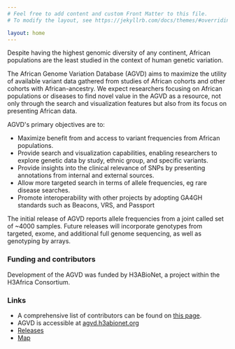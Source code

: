 ```yaml
---
# Feel free to add content and custom Front Matter to this file.
# To modify the layout, see https://jekyllrb.com/docs/themes/#overriding-theme-defaults

layout: home
---
```



Despite having the highest genomic diversity of any continent, African populations are the least studied in the context of human genetic variation. 

The African Genome Variation Database (AGVD) aims to maximize the utility of available variant data gathered from studies of African cohorts and other cohorts with African-ancestry. We expect researchers focusing on African populations or diseases to find novel value in the AGVD as a resource, not only through the search and visualization features but also from its focus on presenting African data. 


AGVD's primary objectives are to:
 - Maximize benefit from and access to variant frequencies from African populations.
 - Provide search and visualization capabilities, enabling researchers to explore genetic data by study, ethnic group, and specific variants. 
 - Provide insights into the clinical relevance of SNPs by presenting annotations from internal and external sources. 
 - Allow more targeted search in terms of allele frequencies, eg rare disease searches.
 - Promote interoperability with other projects by adopting GA4GH standards such as Beacons, VRS, and Passport


The initial release of AGVD reports allele frequencies from a joint called set of ~4000 samples. Future releases will incorporate genotypes from targeted, exome, and additional full genome sequencing, as well as genotyping by arrays. 


### Funding and contributors

Development of the AGVD was funded by H3ABioNet, a project within the H3Africa Consortium. 


### Links

 - A comprehensive list of contributors can be found on [this page](contributors).
 - AGVD is accessible at [agvd.h3abionet.org](https://agvd.h3abionet.org/)
 - [Releases](releases)
 - [Map](map)